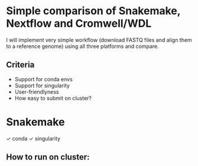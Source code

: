 # Simple comparison of Snakemake, Nextflow and Cromwell/WDL

I will implement very simple workflow (download FASTQ files and align them to a reference genome) 
using all three platforms and compare. 

## Criteria
* Support for conda envs
* Support for singularity
* User-friendlyness
* How easy to submit on cluster? 

# Snakemake
✓ conda ✓ singularity

## How to run on cluster: 
